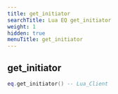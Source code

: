 ```yaml
---
title: get_initiator
searchTitle: Lua EQ get_initiator
weight: 1
hidden: true
menuTitle: get_initiator
---
```

## get_initiator
```lua
eq.get_initiator() -- Lua_Client
```